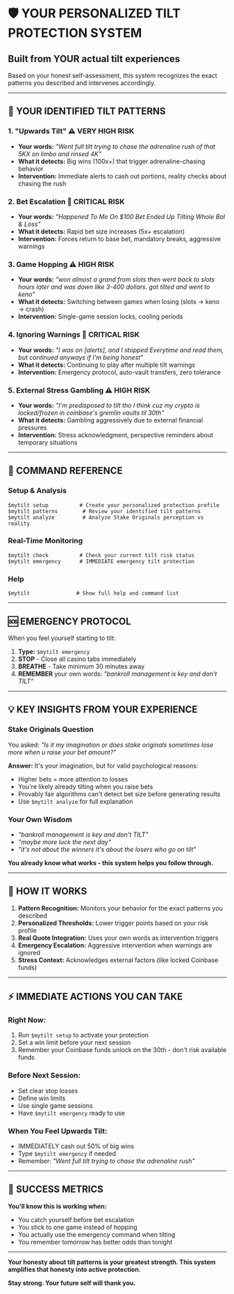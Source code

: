 # 🛡️ YOUR PERSONALIZED TILT PROTECTION SYSTEM

## **Built from YOUR actual tilt experiences**

Based on your honest self-assessment, this system recognizes the exact patterns you described and intervenes accordingly.

---

## 🎯 **YOUR IDENTIFIED TILT PATTERNS**

### 1. **"Upwards Tilt"** ⚠️ VERY HIGH RISK
- **Your words:** *"Went full tilt trying to chase the adrenaline rush of that 5KX on limbo and rinsed 4K"*
- **What it detects:** Big wins (100x+) that trigger adrenaline-chasing behavior
- **Intervention:** Immediate alerts to cash out portions, reality checks about chasing the rush

### 2. **Bet Escalation** 🚨 CRITICAL RISK  
- **Your words:** *"Happened To Me On $100 Bet Ended Up Tilting Whole Bal & Loss"*
- **What it detects:** Rapid bet size increases (5x+ escalation)
- **Intervention:** Forces return to base bet, mandatory breaks, aggressive warnings

### 3. **Game Hopping** ⚠️ HIGH RISK
- **Your words:** *"won almost a grand from slots then went back to slots hours later and was down like 3-400 dollars. got tilted and went to keno"*
- **What it detects:** Switching between games when losing (slots → keno → crash)
- **Intervention:** Single-game session locks, cooling periods

### 4. **Ignoring Warnings** 🚨 CRITICAL RISK
- **Your words:** *"I was on [alerts], and I stopped Everytime and read them, but continued anyways if I'm being honest"*
- **What it detects:** Continuing to play after multiple tilt warnings
- **Intervention:** Emergency protocol, auto-vault transfers, zero tolerance

### 5. **External Stress Gambling** ⚠️ HIGH RISK
- **Your words:** *"I'm predisposed to tilt tho I think cuz my crypto is locked/frozen in coinbase's gremlin vaults til 30th"*
- **What it detects:** Gambling aggressively due to external financial pressures
- **Intervention:** Stress acknowledgment, perspective reminders about temporary situations

---

## 🔧 **COMMAND REFERENCE**

### **Setup & Analysis**
```
$mytilt setup          # Create your personalized protection profile
$mytilt patterns        # Review your identified tilt patterns  
$mytilt analyze         # Analyze Stake Originals perception vs reality
```

### **Real-Time Monitoring**
```
$mytilt check          # Check your current tilt risk status
$mytilt emergency      # IMMEDIATE emergency tilt protection
```

### **Help**
```
$mytilt               # Show full help and command list
```

---

## 🆘 **EMERGENCY PROTOCOL**

When you feel yourself starting to tilt:

1. **Type:** `$mytilt emergency`
2. **STOP** - Close all casino tabs immediately  
3. **BREATHE** - Take minimum 30 minutes away
4. **REMEMBER** your own words: *"bankroll management is key and don't TILT"*

---

## 💡 **KEY INSIGHTS FROM YOUR EXPERIENCE**

### **Stake Originals Question**
You asked: *"Is it my imagination or does stake originals sometimes lose more when u raise your bet amount?"*

**Answer:** It's your imagination, but for valid psychological reasons:
- Higher bets = more attention to losses
- You're likely already tilting when you raise bets
- Provably fair algorithms can't detect bet size before generating results
- Use `$mytilt analyze` for full explanation

### **Your Own Wisdom**
- *"bankroll management is key and don't TILT"*
- *"maybe more luck the next day"* 
- *"it's not about the winners it's about the losers who go on tilt"*

**You already know what works - this system helps you follow through.**

---

## 🧠 **HOW IT WORKS**

1. **Pattern Recognition:** Monitors your behavior for the exact patterns you described
2. **Personalized Thresholds:** Lower trigger points based on your risk profile
3. **Real Quote Integration:** Uses your own words as intervention triggers
4. **Emergency Escalation:** Aggressive intervention when warnings are ignored
5. **Stress Context:** Acknowledges external factors (like locked Coinbase funds)

---

## ⚡ **IMMEDIATE ACTIONS YOU CAN TAKE**

### **Right Now:**
1. Run `$mytilt setup` to activate your protection
2. Set a win limit before your next session
3. Remember your Coinbase funds unlock on the 30th - don't risk available funds

### **Before Next Session:**
- Set clear stop losses
- Define win limits  
- Use single game sessions
- Have `$mytilt emergency` ready to use

### **When You Feel Upwards Tilt:**
- IMMEDIATELY cash out 50% of big wins
- Type `$mytilt emergency` if needed
- Remember: *"Went full tilt trying to chase the adrenaline rush"*

---

## 🎯 **SUCCESS METRICS**

**You'll know this is working when:**
- You catch yourself before bet escalation
- You stick to one game instead of hopping
- You actually use the emergency command when tilting
- You remember tomorrow has better odds than tonight

---

**Your honesty about tilt patterns is your greatest strength. This system amplifies that honesty into active protection.**

**Stay strong. Your future self will thank you.**
